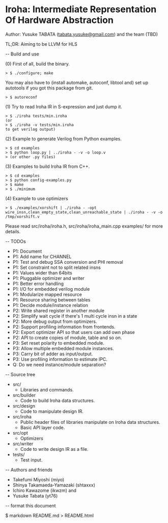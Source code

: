 # Iroha: Intermediate Representation Of Hardware Abstraction
Author: Yusuke TABATA (tabata.yusuke@gmail.com) and the team (TBD)

TL;DR: Aiming to be LLVM for HLS

-- Build and use

(0) First of all, build the binary.

    > $ ./configure; make
You may also have to (install automake, autoconf, libtool and) set up autotools if you got this package from git.

    > $ autoreconf

(1) Try to read Iroha IR in S-expression and just dump it.

    > $ ./iroha tests/min.iroha
    (or
    > $ ./iroha -v tests/min.iroha
    to get verilog output)


(2) Example to generate Verilog from Python examples.

    > $ cd examples
    > $ python loop.py | ../iroha - -v -o loop.v
    > (or other .py files)

(3) Examples to build Iroha IR from C++.

    > $ cd examples
    > $ python config-examples.py
    > $ make
    > $ ./minimum

(4) Example to use optimizers

    > $ ./examples/xorshift | ./iroha - -opt wire_insn,clean_empty_state,clean_unreachable_state | ./iroha - -v -o /tmp/xorshift.v


Please read src/iroha/iroha.h, src/iroha/iroha_main.cpp examples/ for more details.

-- TODOs

* P1: Document
* P1: Add name for CHANNEL
* P1: Test and debug SSA conversion and PHI removal
* P1: Set constraint not to split related insns
* P1: Values wider than 64bits
* P1: Pluggable optimizer and writer
* P1: Better error handling
* P1: I/O for embedded verilog module
* P1: Modularize mapped resource
* P1: Resource sharing between tables
* P1: Decide module/instance relation
* P2: Write shared register in another module
* P2: Simplify wait cycle if there's 1 multi cycle insn in a state
* P2: More debug output from optimizers.
* P2: Support profiling information from frontends.
* P2: Export optimizer API so that users can add own phase
* P2: API to create copies of module, table and so on.
* P3: Set reset polarity to embedded module.
* P3: Allow multiple embedded module instances.
* P3: Carry bit of adder as input/output.
* P3: Use profiling information to estimate IPC.
* Q: Do we need instance/module separation?

-- Source tree

* src/
    * Libraries and commands.
* src/builder
    * Code to build Iroha data structures.
* src/design
    * Code to manipulate design IR.
* src/iroha
    * Public header files of libraries manipulate on Iroha data structures.
    * Basic API layer code.
* src/opt
    * Optimizers
* src/writer
    * Code to write design IR as a file.
* tests/
    * Test input.

-- Authors and friends

* Takefumi Miyoshi (miyo)
* Shinya Takamaeda-Yamazaki (shtaxxx)
* Ichiro Kawazome (ikwzm)
and
* Yusuke Tabata (yt76)

-- format this document

$ markdown README.md > README.html

